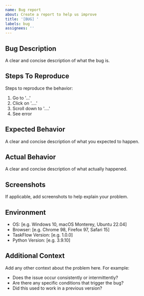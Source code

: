 ```yaml
---
name: Bug report
about: Create a report to help us improve
title: '[BUG] '
labels: bug
assignees: ''
---
```


## Bug Description
A clear and concise description of what the bug is.

## Steps To Reproduce
Steps to reproduce the behavior:
1. Go to '...'
2. Click on '....'
3. Scroll down to '....'
4. See error

## Expected Behavior
A clear and concise description of what you expected to happen.

## Actual Behavior
A clear and concise description of what actually happened.

## Screenshots
If applicable, add screenshots to help explain your problem.

## Environment
 - OS: [e.g. Windows 10, macOS Monterey, Ubuntu 22.04]
 - Browser: [e.g. Chrome 98, Firefox 97, Safari 15]
 - TaskFlow Version: [e.g. 1.0.0]
 - Python Version: [e.g. 3.9.10]

## Additional Context
Add any other context about the problem here. For example:
- Does the issue occur consistently or intermittently?
- Are there any specific conditions that trigger the bug?
- Did this used to work in a previous version? 
